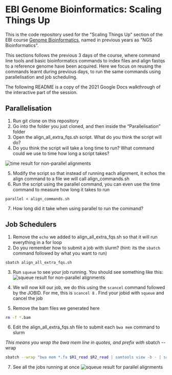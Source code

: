 # EBI Genome Bioinformatics: Scaling Things Up

This is the code repository used for the "Scaling Things Up" section of the EBI course [Genome Bioinformatics](https://www.ebi.ac.uk/training/events/genome-bioinformatics-resequencing-and-variant-calling-2022), named in previous years as "NGS Bioinformatics".

This sections follows the previous 3 days of the course, where command line tools and basic bioinformatics commands to index files and align fastqs to a reference genome have been acquired.
Here we focus on reusing the commands learnt during previous days, to run the same commands using parallelisation and job scheduling.

The following README is a copy of the 2021 Google Docs walkthrough of the interactive part of the session.

## Parallelisation

1. Run git clone on this repository
2. Go into the folder you just cloned, and then inside the “Parallelisation” folder
3. Open the align_all_extra_fqs.sh script. What do you think the script will do?
4. Do you think the script will take a long time to run? What command could we use to time how long a script takes?

![time result for non-parallel alignments](https://user-images.githubusercontent.com/27174192/201706948-f5d7220d-67b2-4be8-a360-d58af19bbe4b.png)

5. Modify the script so that instead of running each alignment, it echos the align command to a file we will call align_commands.sh
6. Run the script using the parallel command, you can even use the time command to measure how long it takes to run

```{bash}
parallel < align_commands.sh
```

7. How long did it take when using parallel to run the command?


## Job Schedulers

1. Remove the `echo` we added to align_all_extra_fqs.sh so that it will run everything in a for loop
2. Do you remember how to submit a job with slurm? (hint: its the `sbatch` command followed by what you want to run)

```{bash}
sbatch align_all_extra_fqs.sh
```

3. Run `squeue` to see your job running. You should see something like this:
![squeue result for non-parallel alignments](https://user-images.githubusercontent.com/27174192/201708540-d36c14be-61b9-4f6c-a366-0771fb656535.png)

4. We will now kill our job, we do this using the `scancel` command followed by the JOBID. For me, this is `scancel 8` . Find your jobid with `squeue` and cancel the job

5. Remove the bam files we generated here

```bash
rm -f *.bam
```

6. Edit the align_all_extra_fqs.sh file to submit each `bwa mem` command to slurm

*This means you wrap the bwa mem line in quotes, and prefix with* sbatch --wrap

```bash
sbatch --wrap "bwa mem *.fa $R1_read $R2_read | samtools view -b - | samtools sort - -o $R1_read.bam"
```

7. See all the jobs running at once
![squeue result for parallel alignments](https://user-images.githubusercontent.com/27174192/201708807-55f1de09-8a0a-48be-8ea6-09b334fa3912.png)
